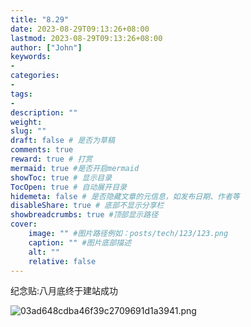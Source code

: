 ```yaml
---
title: "8.29"
date: 2023-08-29T09:13:26+08:00
lastmod: 2023-08-29T09:13:26+08:00
author: ["John"]
keywords: 
- 
categories: 
- 
tags: 
- 
description: ""
weight:
slug: ""
draft: false # 是否为草稿
comments: true
reward: true # 打赏
mermaid: true #是否开启mermaid
showToc: true # 显示目录
TocOpen: true # 自动展开目录
hidemeta: false # 是否隐藏文章的元信息，如发布日期、作者等
disableShare: true # 底部不显示分享栏
showbreadcrumbs: true #顶部显示路径
cover:
    image: "" #图片路径例如：posts/tech/123/123.png
    caption: "" #图片底部描述
    alt: ""
    relative: false
---
```


纪念贴:八月底终于建站成功

![03ad648cdba46f39c2709691d1a3941.png](https://s2.loli.net/2023/08/29/HkJEeugORhT8mG6.png)
